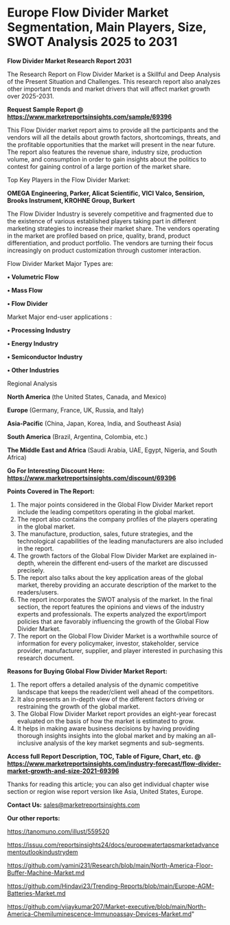 # Europe Flow Divider Market Segmentation, Main Players, Size, SWOT Analysis 2025 to 2031

<strong>Flow Divider Market Research Report 2031</strong>

The Research Report on Flow Divider Market is a Skillful and Deep Analysis of the Present Situation and Challenges. This research report also analyzes other important trends and market drivers that will affect market growth over 2025-2031.

<strong>Request Sample Report @ <a href=https://www.marketreportsinsights.com/sample/69396>https://www.marketreportsinsights.com/sample/69396</a></strong>

This Flow Divider market report aims to provide all the participants and the vendors will all the details about growth factors, shortcomings, threats, and the profitable opportunities that the market will present in the near future. The report also features the revenue share, industry size, production volume, and consumption in order to gain insights about the politics to contest for gaining control of a large portion of the market share.

Top Key Players in the Flow Divider Market:

<strong>OMEGA Engineering, Parker, Alicat Scientific, VICI Valco, Sensirion, Brooks Instrument, KROHNE Group, Burkert</strong>

The Flow Divider Industry is severely competitive and fragmented due to the existence of various established players taking part in different marketing strategies to increase their market share. The vendors operating in the market are profiled based on price, quality, brand, product differentiation, and product portfolio. The vendors are turning their focus increasingly on product customization through customer interaction.

Flow Divider Market Major Types are:

<strong>• Volumetric Flow

• Mass Flow

• Flow Divider</strong>

Market Major end-user applications :

<strong>• Processing Industry

• Energy Industry

• Semiconductor Industry

• Other Industries</strong>

Regional Analysis

</u><strong><b>North America</b></strong> (the United States, Canada, and Mexico)

<strong><b>Europe </b></strong>(Germany, France, UK, Russia, and Italy)

<strong><b>Asia-Pacific</b></strong> (China, Japan, Korea, India, and Southeast Asia)

<strong><b>South America</b></strong> (Brazil, Argentina, Colombia, etc.)

<strong><b>The Middle East and Africa</b></strong> (Saudi Arabia, UAE, Egypt, Nigeria, and South Africa)

<strong>Go For Interesting Discount Here: <a href=https://www.marketreportsinsights.com/discount/69396>https://www.marketreportsinsights.com/discount/69396</a></strong>

<strong>Points Covered in The Report:</strong>
<ol>
  <li>The major points considered in the Global Flow Divider Market report include the leading competitors operating in the global market.</li>
  <li>The report also contains the company profiles of the players operating in the global market.</li>
  <li>The manufacture, production, sales, future strategies, and the technological capabilities of the leading manufacturers are also included in the report.</li>
  <li>The growth factors of the Global Flow Divider Market are explained in-depth, wherein the different end-users of the market are discussed precisely.</li>
  <li>The report also talks about the key application areas of the global market, thereby providing an accurate description of the market to the readers/users.</li>
  <li>The report incorporates the SWOT analysis of the market. In the final section, the report features the opinions and views of the industry experts and professionals. The experts analyzed the export/import policies that are favorably influencing the growth of the Global Flow Divider Market.</li>
  <li>The report on the Global Flow Divider Market is a worthwhile source of information for every policymaker, investor, stakeholder, service provider, manufacturer, supplier, and player interested in purchasing this research document.</li>
</ol>
<strong>Reasons for Buying Global Flow Divider Market Report:</strong>

<ol>
  <li>The report offers a detailed analysis of the dynamic competitive landscape that keeps the reader/client well ahead of the competitors.</li>
  <li>It also presents an in-depth view of the different factors driving or restraining the growth of the global market.</li>
  <li>The Global Flow Divider Market report provides an eight-year forecast evaluated on the basis of how the market is estimated to grow.</li>
  <li>It helps in making aware business decisions by having providing thorough insights insights into the global market and by making an all-inclusive analysis of the key market segments and sub-segments.</li>
</ol>
<strong>Access full Report Description, TOC, Table of Figure, Chart, etc. @ <a href=https://www.marketreportsinsights.com/industry-forecast/flow-divider-market-growth-and-size-2021-69396>https://www.marketreportsinsights.com/industry-forecast/flow-divider-market-growth-and-size-2021-69396</a></strong>


Thanks for reading this article; you can also get individual chapter wise section or region wise report version like Asia, United States, Europe.

<strong>Contact Us:</strong>
sales@marketreportsinsights.com

<strong>Our other reports:</strong>

<a href=https://tanomuno.com/illust/559520>https://tanomuno.com/illust/559520</a>

<a href=https://issuu.com/reportsinsights24/docs/europewatertapsmarketadvancementoutlookindustrydem>https://issuu.com/reportsinsights24/docs/europewatertapsmarketadvancementoutlookindustrydem</a>

<a href=https://github.com/yamini231/Research/blob/main/North-America-Floor-Buffer-Machine-Market.md>https://github.com/yamini231/Research/blob/main/North-America-Floor-Buffer-Machine-Market.md</a>

<a href=https://github.com/Hindavi23/Trending-Reports/blob/main/Europe-AGM-Batteries-Market.md>https://github.com/Hindavi23/Trending-Reports/blob/main/Europe-AGM-Batteries-Market.md</a>

<a href=https://github.com/vijaykumar207/Market-executive/blob/main/North-America-Chemiluminescence-Immunoassay-Devices-Market.md>https://github.com/vijaykumar207/Market-executive/blob/main/North-America-Chemiluminescence-Immunoassay-Devices-Market.md</a>"
